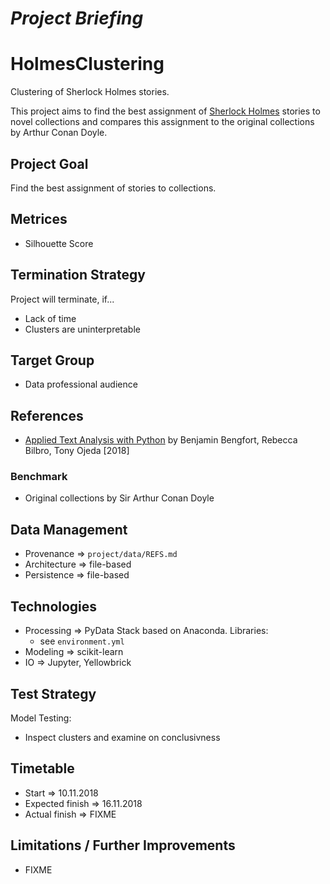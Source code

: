 *Project Briefing*
==================

# HolmesClustering
Clustering of Sherlock Holmes stories.

This project aims to find the best assignment of [Sherlock Holmes](https://en.wikipedia.org/wiki/Sherlock_Holmes) stories to novel collections and compares this assignment to the original collections by Arthur Conan Doyle.


## Project Goal
Find the best assignment of stories to collections.


## Metrices
* Silhouette Score


## Termination Strategy
Project will terminate, if...

* Lack of time
* Clusters are uninterpretable


## Target Group
* Data professional audience


## References
* [Applied Text Analysis with Python](http://shop.oreilly.com/product/0636920052555.do) by Benjamin Bengfort, Rebecca Bilbro, Tony Ojeda [2018]


### Benchmark
* Original collections by Sir Arthur Conan Doyle


## Data Management
* Provenance => `project/data/REFS.md`
* Architecture => file-based
* Persistence => file-based


## Technologies
* Processing => PyData Stack based on Anaconda. Libraries:
    * see `environment.yml`
* Modeling => scikit-learn
* IO => Jupyter, Yellowbrick

## Test Strategy
Model Testing:

* Inspect clusters and examine on conclusivness


## Timetable
* Start => 10.11.2018
* Expected finish => 16.11.2018
* Actual finish => FIXME

## Limitations / Further Improvements
* FIXME
